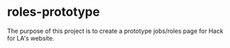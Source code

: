 # roles-prototype

The purpose of this project is to create a prototype jobs/roles page for Hack for LA's website.
